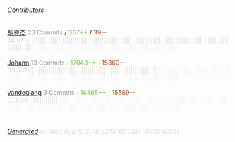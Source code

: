 ###### Contributors
[胡尊杰](https://github.com/huzunjie)
<font color="#999">23 Commits</font> / <font color="#6cc644">367++</font> / <font color="#bd3c00"> 39--</font>
<font color="#dedede">58.97%&nbsp;<font color="#dedede">|||||||||||||||||||||||||||||||||||||||||||||||||||||||||||||||||||||||||||||||||||||||||||||||||||||||||||</font><font color="#f4f4f4">|||||||||||||||||||||||||||||||||||||||||||||||||||||||||||||||||||||||||</font><br><br>
[Johann](https://github.com/toxic-johann)
<font color="#999">13 Commits</font> / <font color="#6cc644">17043++</font> / <font color="#bd3c00"> 15360--</font>
<font color="#dedede">33.33%&nbsp;<font color="#dedede">||||||||||||||||||||||||||||||||||||||||||||||||||||||||||||</font><font color="#f4f4f4">||||||||||||||||||||||||||||||||||||||||||||||||||||||||||||||||||||||||||||||||||||||||||||||||||||||||||||||||||||||||</font><br><br>
[yandeqiang](https://github.com/yandeqiang)
<font color="#999">3 Commits</font> / <font color="#6cc644">16465++</font> / <font color="#bd3c00"> 15589--</font>
<font color="#dedede">07.69%&nbsp;<font color="#dedede">|||||||||||||</font><font color="#f4f4f4">|||||||||||||||||||||||||||||||||||||||||||||||||||||||||||||||||||||||||||||||||||||||||||||||||||||||||||||||||||||||||||||||||||||||||||||||||||||||||||||||||||||||</font><br><br>
###### [Generated](https://github.com/jakeleboeuf/contributor) on Wed Aug 15 2018 23:07:01 GMT+0800 (CST)